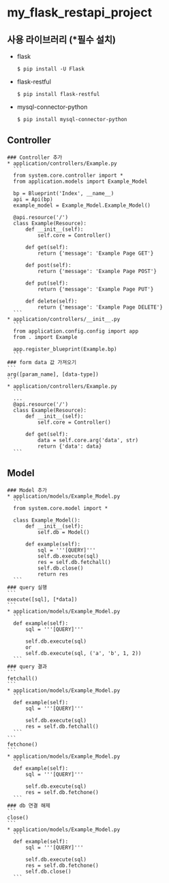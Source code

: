 # my_flask_restapi_project

  ## 사용 라이브러리 (*필수 설치)
  * flask
    ```
    $ pip install -U Flask
    ```
  * flask-restful
    ```
    $ pip install flask-restful
    ```
  * mysql-connector-python
    ```
    $ pip install mysql-connector-python
    ```

  ## Controller
    ### Controller 추가
    * application/controllers/Example.py
      ```
      from system.core.controller import *
      from application.models import Example_Model

      bp = Blueprint('Index', __name__)
      api = Api(bp)
      example_model = Example_Model.Example_Model()

      @api.resource('/')
      class Example(Resource):
          def __init__(self):
              self.core = Controller()

          def get(self):
              return {'message': 'Example Page GET'}

          def post(self):
              return {'message': 'Example Page POST'}

          def put(self):
              return {'message': 'Example Page PUT'}

          def delete(self):
              return {'message': 'Example Page DELETE'}
      ```
    * application/controllers/__init__.py
      ```
      from application.config.config import app
      from . import Example

      app.register_blueprint(Example.bp)
      ```
    ### form data 값 가져오기
    ```
    arg([param_name], [data-type])
    ```
    * application/controllers/Example.py
      ```
      ...
      @api.resource('/')
      class Example(Resource):
          def __init__(self):
              self.core = Controller()

          def get(self):
              data = self.core.arg('data', str)
              return {'data': data}
      ```

  ## Model
    ### Model 추가
    * application/models/Example_Model.py
      ```
      from system.core.model import *

      class Example_Model():
          def __init__(self):
              self.db = Model()

          def example(self):
              sql = '''[QUERY]'''
              self.db.execute(sql)
              res = self.db.fetchall()
              self.db.close()
              return res
      ```
    ### query 실행
    ```
    execute([sql], [*data])
    ```
    * application/models/Example_Model.py
      ```
      def example(self):
          sql = '''[QUERY]'''

          self.db.execute(sql)
          or
          self.db.execute(sql, ('a', 'b', 1, 2))
      ```
    ### query 결과
    ```
    fetchall()
    ```
    * application/models/Example_Model.py
      ```
      def example(self):
          sql = '''[QUERY]'''

          self.db.execute(sql)
          res = self.db.fetchall()
      ```
    ```
    fetchone()
    ```
    * application/models/Example_Model.py
      ```
      def example(self):
          sql = '''[QUERY]'''

          self.db.execute(sql)
          res = self.db.fetchone()
      ```
    ### db 연결 해제
    ```
    close()
    ```
    * application/models/Example_Model.py
      ```
      def example(self):
          sql = '''[QUERY]'''

          self.db.execute(sql)
          res = self.db.fetchone()
          self.db.close()
      ```